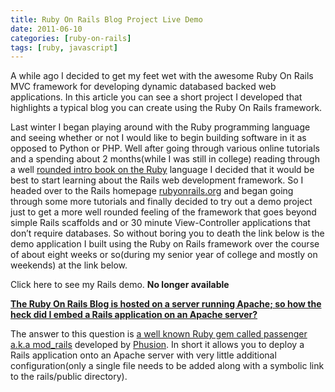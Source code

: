```yaml
---
title: Ruby On Rails Blog Project Live Demo
date: 2011-06-10
categories: [ruby-on-rails]
tags: [ruby, javascript]
---
```

A while ago I decided to get my feet wet with the awesome Ruby On Rails MVC framework for developing dynamic databased backed web applications. In this article you can see a short project I developed that highlights a typical blog you can create using the Ruby On Rails framework.

<p>Last winter I began playing around with the Ruby programming language and seeing whether or not I would like to begin building software in it as opposed to Python or PHP. Well after going through various online tutorials and a spending about 2 months(while I was still in college) reading through a well <a href="http://www.amazon.com/Beginning-Ruby-Novice-Professional-Experts/dp/1590597664">rounded intro book on the Ruby</a> language I decided that it would be best to start learning about the Rails web development framework. So I headed over to the Rails homepage <a href="http://rubyonrails.org/">rubyonrails.org</a> and began going through some more tutorials and finally decided to try out a demo project just to get a more well rounded feeling of the framework that goes beyond simple Rails scaffolds and or 30 minute View-Controller applications that don’t require databases. So without boring you to death the link below is the demo application I built using the Ruby on Rails framework over the course of about eight weeks or so(during my senior year of college and mostly on weekends) at the link below.</p> <p>Click here to see my Rails demo. <b>No longer available</b></a></p> <p><strong><u>The Ruby On Rails Blog is hosted on a server running Apache; so how the heck did I embed a Rails application on an Apache server?</u></strong></p> <p>The answer to this question is <a href="http://www.modrails.com/">a well known Ruby gem called passenger a.k.a mod_rails</a> developed by <a href="http://www.phusion.nl/">Phusion</a>. In short it allows you to deploy a Rails application onto an Apache server with very little additional configuration(only a single file needs to be added along with a symbolic link to the rails/public directory).</p>
